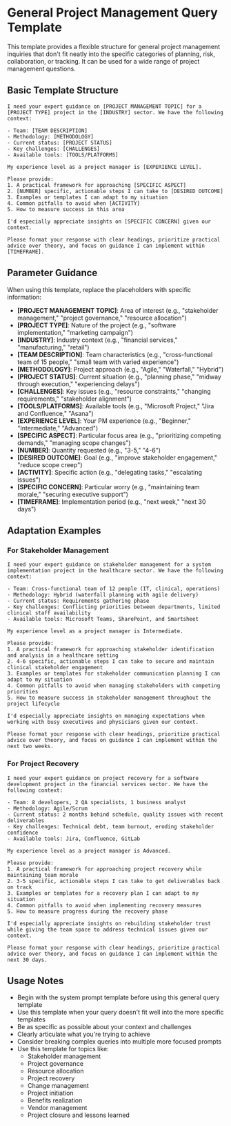 # General Project Management Query Template

This template provides a flexible structure for general project management inquiries that don't fit neatly into the specific categories of planning, risk, collaboration, or tracking. It can be used for a wide range of project management questions.

## Basic Template Structure

```
I need your expert guidance on [PROJECT MANAGEMENT TOPIC] for a [PROJECT TYPE] project in the [INDUSTRY] sector. We have the following context:

- Team: [TEAM DESCRIPTION]
- Methodology: [METHODOLOGY]
- Current status: [PROJECT STATUS]
- Key challenges: [CHALLENGES]
- Available tools: [TOOLS/PLATFORMS]

My experience level as a project manager is [EXPERIENCE LEVEL].

Please provide:
1. A practical framework for approaching [SPECIFIC ASPECT]
2. [NUMBER] specific, actionable steps I can take to [DESIRED OUTCOME]
3. Examples or templates I can adapt to my situation
4. Common pitfalls to avoid when [ACTIVITY]
5. How to measure success in this area

I'd especially appreciate insights on [SPECIFIC CONCERN] given our context.

Please format your response with clear headings, prioritize practical advice over theory, and focus on guidance I can implement within [TIMEFRAME].
```

## Parameter Guidance

When using this template, replace the placeholders with specific information:

- **[PROJECT MANAGEMENT TOPIC]**: Area of interest (e.g., "stakeholder management," "project governance," "resource allocation")
- **[PROJECT TYPE]**: Nature of the project (e.g., "software implementation," "marketing campaign")
- **[INDUSTRY]**: Industry context (e.g., "financial services," "manufacturing," "retail")
- **[TEAM DESCRIPTION]**: Team characteristics (e.g., "cross-functional team of 15 people," "small team with varied experience")
- **[METHODOLOGY]**: Project approach (e.g., "Agile," "Waterfall," "Hybrid")
- **[PROJECT STATUS]**: Current situation (e.g., "planning phase," "midway through execution," "experiencing delays")
- **[CHALLENGES]**: Key issues (e.g., "resource constraints," "changing requirements," "stakeholder alignment")
- **[TOOLS/PLATFORMS]**: Available tools (e.g., "Microsoft Project," "Jira and Confluence," "Asana")
- **[EXPERIENCE LEVEL]**: Your PM experience (e.g., "Beginner," "Intermediate," "Advanced")
- **[SPECIFIC ASPECT]**: Particular focus area (e.g., "prioritizing competing demands," "managing scope changes")
- **[NUMBER]**: Quantity requested (e.g., "3-5," "4-6")
- **[DESIRED OUTCOME]**: Goal (e.g., "improve stakeholder engagement," "reduce scope creep")
- **[ACTIVITY]**: Specific action (e.g., "delegating tasks," "escalating issues")
- **[SPECIFIC CONCERN]**: Particular worry (e.g., "maintaining team morale," "securing executive support")
- **[TIMEFRAME]**: Implementation period (e.g., "next week," "next 30 days")

## Adaptation Examples

### For Stakeholder Management

```
I need your expert guidance on stakeholder management for a system implementation project in the healthcare sector. We have the following context:

- Team: Cross-functional team of 12 people (IT, clinical, operations)
- Methodology: Hybrid (waterfall planning with agile delivery)
- Current status: Requirements gathering phase
- Key challenges: Conflicting priorities between departments, limited clinical staff availability
- Available tools: Microsoft Teams, SharePoint, and Smartsheet

My experience level as a project manager is Intermediate.

Please provide:
1. A practical framework for approaching stakeholder identification and analysis in a healthcare setting
2. 4-6 specific, actionable steps I can take to secure and maintain clinical stakeholder engagement
3. Examples or templates for stakeholder communication planning I can adapt to my situation
4. Common pitfalls to avoid when managing stakeholders with competing priorities
5. How to measure success in stakeholder management throughout the project lifecycle

I'd especially appreciate insights on managing expectations when working with busy executives and physicians given our context.

Please format your response with clear headings, prioritize practical advice over theory, and focus on guidance I can implement within the next two weeks.
```

### For Project Recovery

```
I need your expert guidance on project recovery for a software development project in the financial services sector. We have the following context:

- Team: 8 developers, 2 QA specialists, 1 business analyst
- Methodology: Agile/Scrum
- Current status: 2 months behind schedule, quality issues with recent deliverables
- Key challenges: Technical debt, team burnout, eroding stakeholder confidence
- Available tools: Jira, Confluence, GitLab

My experience level as a project manager is Advanced.

Please provide:
1. A practical framework for approaching project recovery while maintaining team morale
2. 3-5 specific, actionable steps I can take to get deliverables back on track
3. Examples or templates for a recovery plan I can adapt to my situation
4. Common pitfalls to avoid when implementing recovery measures
5. How to measure progress during the recovery phase

I'd especially appreciate insights on rebuilding stakeholder trust while giving the team space to address technical issues given our context.

Please format your response with clear headings, prioritize practical advice over theory, and focus on guidance I can implement within the next 30 days.
```

## Usage Notes

- Begin with the system prompt template before using this general query template
- Use this template when your query doesn't fit well into the more specific templates
- Be as specific as possible about your context and challenges
- Clearly articulate what you're trying to achieve
- Consider breaking complex queries into multiple more focused prompts
- Use this template for topics like:
  - Stakeholder management
  - Project governance
  - Resource allocation
  - Project recovery
  - Change management
  - Project initiation
  - Benefits realization
  - Vendor management
  - Project closure and lessons learned